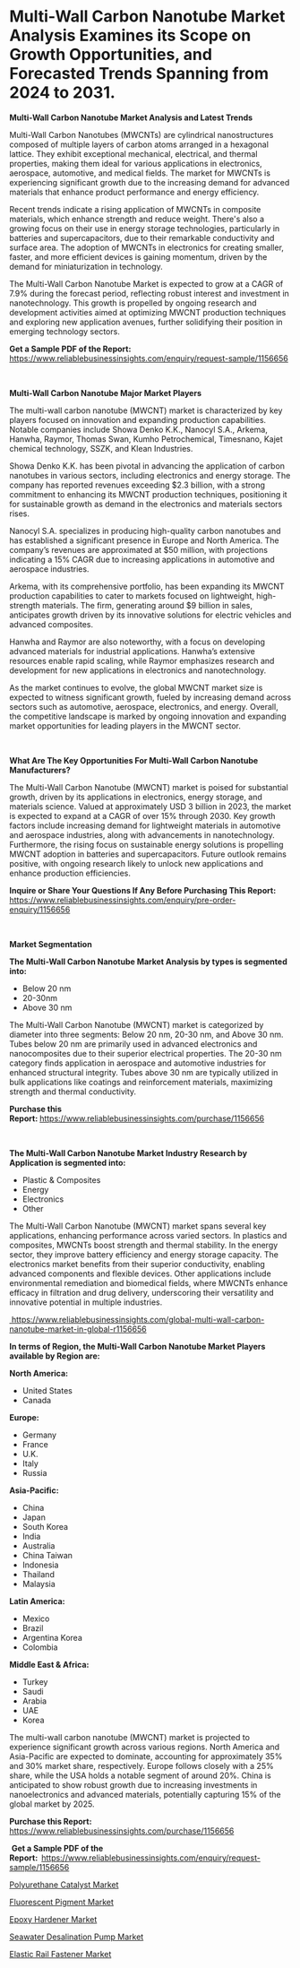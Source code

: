 <p><h1>Multi-Wall Carbon Nanotube Market Analysis Examines its Scope on Growth Opportunities, and Forecasted Trends Spanning from 2024 to 2031.</h1></p><p><strong>Multi-Wall Carbon Nanotube Market Analysis and Latest Trends</strong></p>
<p><p>Multi-Wall Carbon Nanotubes (MWCNTs) are cylindrical nanostructures composed of multiple layers of carbon atoms arranged in a hexagonal lattice. They exhibit exceptional mechanical, electrical, and thermal properties, making them ideal for various applications in electronics, aerospace, automotive, and medical fields. The market for MWCNTs is experiencing significant growth due to the increasing demand for advanced materials that enhance product performance and energy efficiency.</p><p>Recent trends indicate a rising application of MWCNTs in composite materials, which enhance strength and reduce weight. There's also a growing focus on their use in energy storage technologies, particularly in batteries and supercapacitors, due to their remarkable conductivity and surface area. The adoption of MWCNTs in electronics for creating smaller, faster, and more efficient devices is gaining momentum, driven by the demand for miniaturization in technology.</p><p>The Multi-Wall Carbon Nanotube Market is expected to grow at a CAGR of 7.9% during the forecast period, reflecting robust interest and investment in nanotechnology. This growth is propelled by ongoing research and development activities aimed at optimizing MWCNT production techniques and exploring new application avenues, further solidifying their position in emerging technology sectors.</p></p>
<p><strong>Get a Sample PDF of the Report:&nbsp;</strong> <a href="https://www.reliablebusinessinsights.com/enquiry/request-sample/1156656">https://www.reliablebusinessinsights.com/enquiry/request-sample/1156656</a></p>
<p>&nbsp;</p>
<p><strong>Multi-Wall Carbon Nanotube Major Market Players</strong></p>
<p><p>The multi-wall carbon nanotube (MWCNT) market is characterized by key players focused on innovation and expanding production capabilities. Notable companies include Showa Denko K.K., Nanocyl S.A., Arkema, Hanwha, Raymor, Thomas Swan, Kumho Petrochemical, Timesnano, Kajet chemical technology, SSZK, and Klean Industries.</p><p>Showa Denko K.K. has been pivotal in advancing the application of carbon nanotubes in various sectors, including electronics and energy storage. The company has reported revenues exceeding $2.3 billion, with a strong commitment to enhancing its MWCNT production techniques, positioning it for sustainable growth as demand in the electronics and materials sectors rises.</p><p>Nanocyl S.A. specializes in producing high-quality carbon nanotubes and has established a significant presence in Europe and North America. The company’s revenues are approximated at $50 million, with projections indicating a 15% CAGR due to increasing applications in automotive and aerospace industries.</p><p>Arkema, with its comprehensive portfolio, has been expanding its MWCNT production capabilities to cater to markets focused on lightweight, high-strength materials. The firm, generating around $9 billion in sales, anticipates growth driven by its innovative solutions for electric vehicles and advanced composites.</p><p>Hanwha and Raymor are also noteworthy, with a focus on developing advanced materials for industrial applications. Hanwha’s extensive resources enable rapid scaling, while Raymor emphasizes research and development for new applications in electronics and nanotechnology.</p><p>As the market continues to evolve, the global MWCNT market size is expected to witness significant growth, fueled by increasing demand across sectors such as automotive, aerospace, electronics, and energy. Overall, the competitive landscape is marked by ongoing innovation and expanding market opportunities for leading players in the MWCNT sector.</p></p>
<p>&nbsp;</p>
<p><strong>What Are The Key Opportunities For Multi-Wall Carbon Nanotube Manufacturers?</strong></p>
<p><p>The Multi-Wall Carbon Nanotube (MWCNT) market is poised for substantial growth, driven by its applications in electronics, energy storage, and materials science. Valued at approximately USD 3 billion in 2023, the market is expected to expand at a CAGR of over 15% through 2030. Key growth factors include increasing demand for lightweight materials in automotive and aerospace industries, along with advancements in nanotechnology. Furthermore, the rising focus on sustainable energy solutions is propelling MWCNT adoption in batteries and supercapacitors. Future outlook remains positive, with ongoing research likely to unlock new applications and enhance production efficiencies.</p></p>
<p><strong>Inquire or Share Your Questions If Any Before Purchasing This Report:</strong> <a href="https://www.reliablebusinessinsights.com/enquiry/pre-order-enquiry/1156656">https://www.reliablebusinessinsights.com/enquiry/pre-order-enquiry/1156656</a></p>
<p>&nbsp;</p>
<p><strong>Market Segmentation</strong></p>
<p><strong>The Multi-Wall Carbon Nanotube Market Analysis by types is segmented into:</strong></p>
<p><ul><li>Below 20 nm</li><li>20-30nm</li><li>Above 30 nm</li></ul></p>
<p><p>The Multi-Wall Carbon Nanotube (MWCNT) market is categorized by diameter into three segments: Below 20 nm, 20-30 nm, and Above 30 nm. Tubes below 20 nm are primarily used in advanced electronics and nanocomposites due to their superior electrical properties. The 20-30 nm category finds application in aerospace and automotive industries for enhanced structural integrity. Tubes above 30 nm are typically utilized in bulk applications like coatings and reinforcement materials, maximizing strength and thermal conductivity.</p></p>
<p><strong>Purchase this Report:&nbsp;</strong><a href="https://www.reliablebusinessinsights.com/purchase/1156656">https://www.reliablebusinessinsights.com/purchase/1156656</a></p>
<p>&nbsp;</p>
<p><strong>The Multi-Wall Carbon Nanotube Market Industry Research by Application is segmented into:</strong></p>
<p><ul><li>Plastic & Composites</li><li>Energy</li><li>Electronics</li><li>Other</li></ul></p>
<p><p>The Multi-Wall Carbon Nanotube (MWCNT) market spans several key applications, enhancing performance across varied sectors. In plastics and composites, MWCNTs boost strength and thermal stability. In the energy sector, they improve battery efficiency and energy storage capacity. The electronics market benefits from their superior conductivity, enabling advanced components and flexible devices. Other applications include environmental remediation and biomedical fields, where MWCNTs enhance efficacy in filtration and drug delivery, underscoring their versatility and innovative potential in multiple industries.</p></p>
<p><a href="https://www.reliablebusinessinsights.com/global-multi-wall-carbon-nanotube-market-in-global-r1156656">&nbsp;https://www.reliablebusinessinsights.com/global-multi-wall-carbon-nanotube-market-in-global-r1156656</a></p>
<p><strong>In terms of Region, the Multi-Wall Carbon Nanotube Market Players available by Region are:</strong></p>
<p>
    <p> <strong> North America: </strong>
        <ul>
            <li>United States</li>
            <li>Canada</li>
        </ul>
        </p> 
    <p> <strong> Europe: </strong>
        <ul>
            <li>Germany</li>
            <li>France</li>
            <li>U.K.</li>
            <li>Italy</li>
            <li>Russia</li>
        </ul>
        </p> 
    <p> <strong> Asia-Pacific: </strong>
        <ul>
            <li>China</li>
            <li>Japan</li>
            <li>South Korea</li>
            <li>India</li>
            <li>Australia</li>
            <li>China Taiwan</li>
            <li>Indonesia</li>
            <li>Thailand</li>
            <li>Malaysia</li>
        </ul>
        </p> 
    <p> <strong> Latin America: </strong>
        <ul>
            <li>Mexico</li>
            <li>Brazil</li>
            <li>Argentina Korea</li>
            <li>Colombia</li>
        </ul>
        </p> 
    <p> <strong> Middle East & Africa: </strong>
        <ul>
            <li>Turkey</li>
            <li>Saudi</li>
            <li>Arabia</li>
            <li>UAE</li>
            <li>Korea</li>
        </ul>
    </p>
    </p>
<p><p>The multi-wall carbon nanotube (MWCNT) market is projected to experience significant growth across various regions. North America and Asia-Pacific are expected to dominate, accounting for approximately 35% and 30% market share, respectively. Europe follows closely with a 25% share, while the USA holds a notable segment of around 20%. China is anticipated to show robust growth due to increasing investments in nanoelectronics and advanced materials, potentially capturing 15% of the global market by 2025.</p></p>
<p><strong>Purchase this Report: </strong><a href="https://www.reliablebusinessinsights.com/purchase/1156656">https://www.reliablebusinessinsights.com/purchase/1156656</a></p>
<p>&nbsp;<strong>Get a Sample PDF of the Report:&nbsp;&nbsp;</strong><a href="https://www.reliablebusinessinsights.com/enquiry/request-sample/1156656">https://www.reliablebusinessinsights.com/enquiry/request-sample/1156656</a></p>
<p><strong></strong></p>
<p><p><a href="https://issuu.com/reportprime-2/docs/polyurethane-catalyst-market-size-2_175c2a6e1616d3">Polyurethane Catalyst Market</a></p><p><a href="https://issuu.com/reportprime-2/docs/fluorescent-pigment-market-size-203_dc5df807459ed4">Fluorescent Pigment Market</a></p><p><a href="https://www.linkedin.com/pulse/epoxy-hardener-market-size-share-analysis-growth-trends-dju7f?trackingId=JA1BNT7bQY%2BUzYE%2BGYz0rA%3D%3D">Epoxy Hardener Market</a></p><p><a href="https://github.com/alesiasc0na/Market-Research-Report-List-1/blob/main/seawater-desalination-pump-market.md">Seawater Desalination Pump Market</a></p><p><a href="https://medium.com/@janetchuaf364/the-elastic-rail-fastener-market-decisions-are-mostly-driven-by-resource-optimization-and-1d5ad92e1ca2">Elastic Rail Fastener Market</a></p></p>